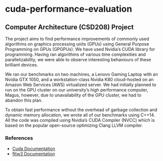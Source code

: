 # cuda-performance-evaluation
## Computer Architecture (CSD208) Project
The project aims to find performance improvements of commonly used algorithms on graphics processing units (GPUs)
using General Purpose Programming on GPUs (GPGPUs). We
have used Nvidia’s CUDA library for programming. Having
ran algorithms of various time complexities and parallelizability, we were able to observe interesting behaviours of these
brilliant devices.

We ran our benchmarks on two machines, a Lenovo Gaming
Laptop with an Nvidia GTX 1050, and a workstation-class
Nvidia K80 cloud-hosted on an Amazon Web Services (AWS)
virtualized server. We had initially planned to run on the GPU
cluster on our university’s high performance computer, Magus,
however, due to unavailability of the GPU cluster, we had to
abandon this plan.

To obtain fast performance without the overhead of garbage
collection and dynamic memory allocation, we wrote all of
our benchmarks using C++14. All the code was compiled
using Nvidia’s CUDA Compiler (NVCC) which is based on the popular open-source optimizing Clang LLVM compiler.

### References
- [Cuda Documentation](https://docs.nvidia.com/cuda/)
- [fttw3 Documentation](http://www.fftw.org/)
